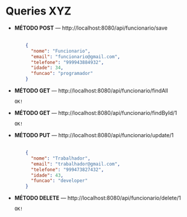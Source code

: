 # Queries XYZ

<ul>
  <li> <strong>MÉTODO POST</strong> — http://localhost:8080/api/funcionario/save
  </li> 
</br>
  
``` json 
    {
      "nome": "Funcionario",
      "email": "funcionario@gmail.com",
      "telefone": "999943884932",
      "idade": 34,
      "funcao": "programador"
    }
```

  <li><strong>MÉTODO GET</strong> — http://localhost:8080/api/funcionario/findAll
  </li>

  ```OK!```
  <li><strong>MÉTODO GET</strong> — http://localhost:8080/api/funcionario/findById/1
  </li>

  ```OK!```
  <li><strong>MÉTODO PUT</strong> — http://localhost:8080/api/funcionario/update/1
  </li>
  </br>
  
``` json
    {
      "nome": "Trabalhador",
      "email": "trabalhador@gmail.com",
      "telefone": "999473827432",
      "idade": 43,
      "funcao": "developer"
    }
```

  <li><strong>MÉTODO DELETE</strong> — http://localhost:8080/api/funcionario/delete/1
  </li>

```OK!```
</ul>
